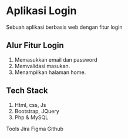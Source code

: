 # Aplikasi Login
Sebuah aplikasi berbasis web dengan fitur login

Alur Fitur Login
--
1. Memasukkan email dan password
2. Memvalidasi masukan.
3. Menampilkan halaman home.

Tech Stack
--
1. Html, css, Js
2. Bootstrap, JQuery
3. Php & MySQL

Tools
Jira
Figma
Github
